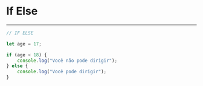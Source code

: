 # If Else

---

```js
// IF ELSE

let age = 17;

if (age < 18) {
	console.log("Você não pode dirigir");
} else {
	console.log("Você pode dirigir");
}
```
